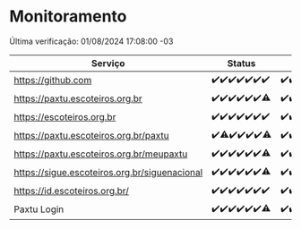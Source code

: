 # Monitoramento

Última verificação: 01/08/2024 17:08:00 -03

|Serviço|Status|Últimas 24h|
|---|---|---|
|https://github.com|<span title="2024-07-25: OK=24">✔️</span><span title="2024-07-26: OK=24">✔️</span><span title="2024-07-27: OK=24">✔️</span><span title="2024-07-28: OK=23">✔️</span><span title="2024-07-29: OK=24">✔️</span><span title="2024-07-30: OK=24">✔️</span><span title="2024-07-31: OK=21">✔️</span>|<span title="31/07/2024 18:07:00 -03 : 200">✔️</span><span title="31/07/2024 19:07:00 -03 : 200">✔️</span><span title="31/07/2024 20:07:00 -03 : 200">✔️</span><span title="31/07/2024 21:38:00 -03 : 200">✔️</span><span title="31/07/2024 23:04:00 -03 : 200">✔️</span><span title="01/08/2024 00:08:00 -03 : 200">✔️</span><span title="01/08/2024 01:09:00 -03 : 200">✔️</span><span title="01/08/2024 02:07:00 -03 : 200">✔️</span><span title="01/08/2024 03:10:00 -03 : 200">✔️</span><span title="01/08/2024 04:07:00 -03 : 200">✔️</span><span title="01/08/2024 05:10:00 -03 : 200">✔️</span><span title="01/08/2024 06:06:00 -03 : 200">✔️</span><span title="01/08/2024 07:07:00 -03 : 200">✔️</span><span title="01/08/2024 08:07:00 -03 : 200">✔️</span><span title="01/08/2024 09:13:00 -03 : 200">✔️</span><span title="01/08/2024 10:11:00 -03 : 200">✔️</span><span title="01/08/2024 11:07:00 -03 : 200">✔️</span><span title="01/08/2024 12:07:00 -03 : 200">✔️</span><span title="01/08/2024 13:08:00 -03 : 200">✔️</span><span title="01/08/2024 14:07:00 -03 : 200">✔️</span><span title="01/08/2024 15:09:00 -03 : 200">✔️</span><span title="01/08/2024 16:04:00 -03 : 200">✔️</span><span title="01/08/2024 17:08:00 -03 : 200">✔️</span>|
|https://paxtu.escoteiros.org.br|<span title="2024-07-25: OK=24">✔️</span><span title="2024-07-26: OK=24">✔️</span><span title="2024-07-27: OK=24">✔️</span><span title="2024-07-28: OK=23">✔️</span><span title="2024-07-29: OK=24">✔️</span><span title="2024-07-30: OK=24">✔️</span><span title="2024-07-31: OK=20, Falhas=1">⚠️</span>|<span title="31/07/2024 18:07:00 -03 : 200">✔️</span><span title="31/07/2024 19:07:00 -03 : 200">✔️</span><span title="31/07/2024 20:07:00 -03 : 200">✔️</span><span title="31/07/2024 21:38:00 -03 : 200">✔️</span><span title="31/07/2024 23:04:00 -03 : 200">✔️</span><span title="01/08/2024 00:08:00 -03 : 200">✔️</span><span title="01/08/2024 01:09:00 -03 : 200">✔️</span><span title="01/08/2024 02:07:00 -03 : 200">✔️</span><span title="01/08/2024 03:10:00 -03 : 200">✔️</span><span title="01/08/2024 04:07:00 -03 : 200">✔️</span><span title="01/08/2024 05:10:00 -03 : 200">✔️</span><span title="01/08/2024 06:06:00 -03 : 200">✔️</span><span title="01/08/2024 07:07:00 -03 : 200">✔️</span><span title="01/08/2024 08:07:00 -03 : 200">✔️</span><span title="01/08/2024 09:13:00 -03 : 200">✔️</span><span title="01/08/2024 10:11:00 -03 : 200">✔️</span><span title="01/08/2024 11:07:00 -03 : 200">✔️</span><span title="01/08/2024 12:07:00 -03 : 200">✔️</span><span title="01/08/2024 13:08:00 -03 : 200">✔️</span><span title="01/08/2024 14:07:00 -03 : 200">✔️</span><span title="01/08/2024 15:09:00 -03 : 200">✔️</span><span title="01/08/2024 16:04:00 -03 : 200">✔️</span><span title="01/08/2024 17:08:00 -03 : 200">✔️</span>|
|https://escoteiros.org.br|<span title="2024-07-25: OK=24">✔️</span><span title="2024-07-26: OK=24">✔️</span><span title="2024-07-27: OK=24">✔️</span><span title="2024-07-28: OK=23">✔️</span><span title="2024-07-29: OK=24">✔️</span><span title="2024-07-30: OK=24">✔️</span><span title="2024-07-31: OK=21">✔️</span>|<span title="31/07/2024 18:07:00 -03 : 200">✔️</span><span title="31/07/2024 19:07:00 -03 : 200">✔️</span><span title="31/07/2024 20:07:00 -03 : 200">✔️</span><span title="31/07/2024 21:38:00 -03 : 200">✔️</span><span title="31/07/2024 23:04:00 -03 : 200">✔️</span><span title="01/08/2024 00:08:00 -03 : 200">✔️</span><span title="01/08/2024 01:09:00 -03 : 200">✔️</span><span title="01/08/2024 02:07:00 -03 : 200">✔️</span><span title="01/08/2024 03:10:00 -03 : 200">✔️</span><span title="01/08/2024 04:07:00 -03 : 200">✔️</span><span title="01/08/2024 05:10:00 -03 : 200">✔️</span><span title="01/08/2024 06:06:00 -03 : 200">✔️</span><span title="01/08/2024 07:07:00 -03 : 200">✔️</span><span title="01/08/2024 08:07:00 -03 : 200">✔️</span><span title="01/08/2024 09:13:00 -03 : 200">✔️</span><span title="01/08/2024 10:11:00 -03 : 200">✔️</span><span title="01/08/2024 11:07:00 -03 : 200">✔️</span><span title="01/08/2024 12:07:00 -03 : 200">✔️</span><span title="01/08/2024 13:08:00 -03 : 200">✔️</span><span title="01/08/2024 14:07:00 -03 : 200">✔️</span><span title="01/08/2024 15:09:00 -03 : 200">✔️</span><span title="01/08/2024 16:04:00 -03 : 200">✔️</span><span title="01/08/2024 17:08:00 -03 : 200">✔️</span>|
|https://paxtu.escoteiros.org.br/paxtu|<span title="2024-07-25: OK=24">✔️</span><span title="2024-07-26: OK=23, Falhas=1">⚠️</span><span title="2024-07-27: OK=24">✔️</span><span title="2024-07-28: OK=23">✔️</span><span title="2024-07-29: OK=24">✔️</span><span title="2024-07-30: OK=24">✔️</span><span title="2024-07-31: OK=20, Falhas=1">⚠️</span>|<span title="31/07/2024 18:07:00 -03 : 200">✔️</span><span title="31/07/2024 19:07:00 -03 : 200">✔️</span><span title="31/07/2024 20:07:00 -03 : 200">✔️</span><span title="31/07/2024 21:38:00 -03 : 200">✔️</span><span title="31/07/2024 23:04:00 -03 : 200">✔️</span><span title="01/08/2024 00:08:00 -03 : 200">✔️</span><span title="01/08/2024 01:09:00 -03 : 200">✔️</span><span title="01/08/2024 02:07:00 -03 : 200">✔️</span><span title="01/08/2024 03:10:00 -03 : 200">✔️</span><span title="01/08/2024 04:07:00 -03 : 200">✔️</span><span title="01/08/2024 05:10:00 -03 : 200">✔️</span><span title="01/08/2024 06:06:00 -03 : 200">✔️</span><span title="01/08/2024 07:07:00 -03 : 200">✔️</span><span title="01/08/2024 08:07:00 -03 : 200">✔️</span><span title="01/08/2024 09:13:00 -03 : 200">✔️</span><span title="01/08/2024 10:11:00 -03 : 200">✔️</span><span title="01/08/2024 11:07:00 -03 : 200">✔️</span><span title="01/08/2024 12:07:00 -03 : 200">✔️</span><span title="01/08/2024 13:08:00 -03 : 200">✔️</span><span title="01/08/2024 14:07:00 -03 : 200">✔️</span><span title="01/08/2024 15:09:00 -03 : 200">✔️</span><span title="01/08/2024 16:04:00 -03 : 200">✔️</span><span title="01/08/2024 17:08:00 -03 : 200">✔️</span>|
|https://paxtu.escoteiros.org.br/meupaxtu|<span title="2024-07-25: OK=24">✔️</span><span title="2024-07-26: OK=24">✔️</span><span title="2024-07-27: OK=24">✔️</span><span title="2024-07-28: OK=23">✔️</span><span title="2024-07-29: OK=24">✔️</span><span title="2024-07-30: OK=24">✔️</span><span title="2024-07-31: OK=20, Falhas=1">⚠️</span>|<span title="31/07/2024 18:07:00 -03 : 200">✔️</span><span title="31/07/2024 19:07:00 -03 : 200">✔️</span><span title="31/07/2024 20:07:00 -03 : 200">✔️</span><span title="31/07/2024 21:38:00 -03 : 200">✔️</span><span title="31/07/2024 23:04:00 -03 : 200">✔️</span><span title="01/08/2024 00:08:00 -03 : 200">✔️</span><span title="01/08/2024 01:09:00 -03 : 200">✔️</span><span title="01/08/2024 02:07:00 -03 : 200">✔️</span><span title="01/08/2024 03:10:00 -03 : 200">✔️</span><span title="01/08/2024 04:07:00 -03 : 200">✔️</span><span title="01/08/2024 05:10:00 -03 : 200">✔️</span><span title="01/08/2024 06:06:00 -03 : 200">✔️</span><span title="01/08/2024 07:07:00 -03 : 200">✔️</span><span title="01/08/2024 08:07:00 -03 : 200">✔️</span><span title="01/08/2024 09:13:00 -03 : 200">✔️</span><span title="01/08/2024 10:11:00 -03 : 200">✔️</span><span title="01/08/2024 11:07:00 -03 : 200">✔️</span><span title="01/08/2024 12:07:00 -03 : 200">✔️</span><span title="01/08/2024 13:08:00 -03 : 200">✔️</span><span title="01/08/2024 14:07:00 -03 : 200">✔️</span><span title="01/08/2024 15:09:00 -03 : 200">✔️</span><span title="01/08/2024 16:04:00 -03 : 200">✔️</span><span title="01/08/2024 17:08:00 -03 : 200">✔️</span>|
|https://sigue.escoteiros.org.br/siguenacional|<span title="2024-07-25: OK=24">✔️</span><span title="2024-07-26: OK=24">✔️</span><span title="2024-07-27: OK=24">✔️</span><span title="2024-07-28: OK=23">✔️</span><span title="2024-07-29: OK=24">✔️</span><span title="2024-07-30: OK=24">✔️</span><span title="2024-07-31: OK=20, Falhas=1">⚠️</span>|<span title="31/07/2024 18:07:00 -03 : 200">✔️</span><span title="31/07/2024 19:07:00 -03 : 200">✔️</span><span title="31/07/2024 20:07:00 -03 : 200">✔️</span><span title="31/07/2024 21:38:00 -03 : 200">✔️</span><span title="31/07/2024 23:04:00 -03 : 200">✔️</span><span title="01/08/2024 00:08:00 -03 : 200">✔️</span><span title="01/08/2024 01:09:00 -03 : 200">✔️</span><span title="01/08/2024 02:07:00 -03 : 200">✔️</span><span title="01/08/2024 03:10:00 -03 : 200">✔️</span><span title="01/08/2024 04:07:00 -03 : 200">✔️</span><span title="01/08/2024 05:10:00 -03 : 200">✔️</span><span title="01/08/2024 06:06:00 -03 : 200">✔️</span><span title="01/08/2024 07:07:00 -03 : 200">✔️</span><span title="01/08/2024 08:07:00 -03 : 200">✔️</span><span title="01/08/2024 09:13:00 -03 : 200">✔️</span><span title="01/08/2024 10:11:00 -03 : 200">✔️</span><span title="01/08/2024 11:07:00 -03 : 200">✔️</span><span title="01/08/2024 12:07:00 -03 : 200">✔️</span><span title="01/08/2024 13:08:00 -03 : 200">✔️</span><span title="01/08/2024 14:07:00 -03 : 200">✔️</span><span title="01/08/2024 15:09:00 -03 : 200">✔️</span><span title="01/08/2024 16:04:00 -03 : 200">✔️</span><span title="01/08/2024 17:08:00 -03 : 200">✔️</span>|
|https://id.escoteiros.org.br/|<span title="2024-07-25: OK=24">✔️</span><span title="2024-07-26: OK=24">✔️</span><span title="2024-07-27: OK=24">✔️</span><span title="2024-07-28: OK=23">✔️</span><span title="2024-07-29: OK=24">✔️</span><span title="2024-07-30: OK=24">✔️</span><span title="2024-07-31: OK=21">✔️</span>|<span title="31/07/2024 18:07:00 -03 : 200">✔️</span><span title="31/07/2024 19:07:00 -03 : 200">✔️</span><span title="31/07/2024 20:07:00 -03 : 200">✔️</span><span title="31/07/2024 21:38:00 -03 : 200">✔️</span><span title="31/07/2024 23:04:00 -03 : 200">✔️</span><span title="01/08/2024 00:08:00 -03 : 200">✔️</span><span title="01/08/2024 01:09:00 -03 : 200">✔️</span><span title="01/08/2024 02:07:00 -03 : 200">✔️</span><span title="01/08/2024 03:10:00 -03 : 200">✔️</span><span title="01/08/2024 04:07:00 -03 : 200">✔️</span><span title="01/08/2024 05:10:00 -03 : 200">✔️</span><span title="01/08/2024 06:06:00 -03 : 200">✔️</span><span title="01/08/2024 07:07:00 -03 : 200">✔️</span><span title="01/08/2024 08:07:00 -03 : 200">✔️</span><span title="01/08/2024 09:13:00 -03 : 200">✔️</span><span title="01/08/2024 10:11:00 -03 : 200">✔️</span><span title="01/08/2024 11:07:00 -03 : 200">✔️</span><span title="01/08/2024 12:07:00 -03 : 200">✔️</span><span title="01/08/2024 13:08:00 -03 : 200">✔️</span><span title="01/08/2024 14:07:00 -03 : 200">✔️</span><span title="01/08/2024 15:09:00 -03 : 200">✔️</span><span title="01/08/2024 16:04:00 -03 : 200">✔️</span><span title="01/08/2024 17:08:00 -03 : 200">✔️</span>|
|Paxtu Login|<span title="2024-07-25: OK=24">✔️</span><span title="2024-07-26: OK=24">✔️</span><span title="2024-07-27: OK=24">✔️</span><span title="2024-07-28: OK=23">✔️</span><span title="2024-07-29: OK=24">✔️</span><span title="2024-07-30: OK=24">✔️</span><span title="2024-07-31: OK=20, Falhas=1">⚠️</span>|<span title="31/07/2024 18:07:00 -03 : 200">✔️</span><span title="31/07/2024 19:07:00 -03 : 200">✔️</span><span title="31/07/2024 20:07:00 -03 : 200">✔️</span><span title="31/07/2024 21:38:00 -03 : 200">✔️</span><span title="31/07/2024 23:04:00 -03 : 200">✔️</span><span title="01/08/2024 00:08:00 -03 : 200">✔️</span><span title="01/08/2024 01:09:00 -03 : 200">✔️</span><span title="01/08/2024 02:07:00 -03 : 200">✔️</span><span title="01/08/2024 03:10:00 -03 : 200">✔️</span><span title="01/08/2024 04:07:00 -03 : 200">✔️</span><span title="01/08/2024 05:10:00 -03 : 200">✔️</span><span title="01/08/2024 06:06:00 -03 : 200">✔️</span><span title="01/08/2024 07:07:00 -03 : 200">✔️</span><span title="01/08/2024 08:07:00 -03 : 200">✔️</span><span title="01/08/2024 09:13:00 -03 : 200">✔️</span><span title="01/08/2024 10:11:00 -03 : 200">✔️</span><span title="01/08/2024 11:07:00 -03 : 200">✔️</span><span title="01/08/2024 12:07:00 -03 : 200">✔️</span><span title="01/08/2024 13:08:00 -03 : 200">✔️</span><span title="01/08/2024 14:07:00 -03 : 200">✔️</span><span title="01/08/2024 15:09:00 -03 : 200">✔️</span><span title="01/08/2024 16:04:00 -03 : 200">✔️</span><span title="01/08/2024 17:08:00 -03 : 200">✔️</span>|
